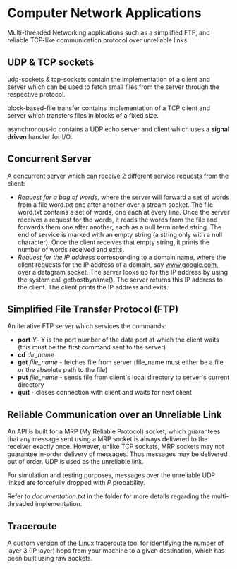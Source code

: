 # Computer Network Applications
Multi-threaded Networking applications such as a simplified FTP, and reliable TCP-like communication protocol over unreliable links

## UDP & TCP sockets
udp-sockets & tcp-sockets contain the implementation of a client and server which can be used to fetch small files from the server through the respective protocol.

block-based-file transfer contains implementation of a TCP client and server which transfers files in blocks of a fixed size.

asynchronous-io contains a UDP echo server and client which uses a **signal driven** handler for I/O.

## Concurrent Server
A concurrent server which can receive 2 different service requests from the client:
* *Request for a bag of words*, where the server will forward a set of words from a file word.txt one after another over a stream socket. The file word.txt contains a set of words, one each at every line. Once the server receives a request for the words, it reads the words from the file and forwards them one after another, each as a null terminated string. The end of service is marked with an empty string (a string only with a null character). Once the client receives that empty string, it prints the number of words received and exits.
* *Request for the IP address* corresponding to a domain name, where the client requests for the IP address of a domain, say www.google.com, over a datagram socket. The server looks up for the IP address by using the system call gethostbyname(). The server returns this IP address to the client. The client prints the IP address and exits.

## Simplified File Transfer Protocol (FTP)
An iterative FTP server which services the commands:
* **port** *Y*- Y is the port number of the data port at which the client waits (this must be the first command sent to the server)
* **cd** *dir_name*
* **get** *file_name* - fetches file from server (file_name must either be a file or the absolute path to the file)
* **put** *file_name* - sends file from client's local directory to server's current directory
* **quit** - closes connection with client and waits for next client

## Reliable Communication over an Unreliable Link
An API is built for a MRP (My Reliable Protocol) socket, which guarantees that any message sent using a MRP socket is always delivered to the receiver exactly once. However, unlike TCP sockets, MRP sockets may not guarantee in-order delivery of messages. Thus messages may be delivered out of order. UDP is used as the unreliable link. 

For simulation and testing purposes, messages over the unreliable UDP linked are forcefully dropped with *P* probability.

Refer to *documentation.txt* in the folder for more details regarding the multi-threaded implementation.

## Traceroute
A custom version of the Linux traceroute tool for identifying the number of layer 3 (IP layer) hops from your machine to a given destination, which has been built using raw sockets.
